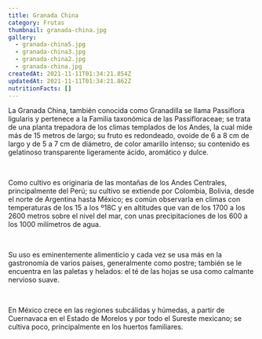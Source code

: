 ```yaml
---
title: Granada China
category: Frutas
thumbnail: granada-china.jpg
gallery:
  - granada-china5.jpg
  - granada-china3.jpg
  - granada-china2.jpg
  - granada-china.jpg
createdAt: 2021-11-11T01:34:21.854Z
updatedAt: 2021-11-11T01:34:21.862Z
nutritionFacts: []
---
```

La Granada China, también conocida como Granadilla se llama Passiflora ligularis y pertenece a la Familia taxonómica de las Passifloraceae; se trata de una planta trepadora de los climas templados de los Andes, la cual mide más de 15 metros de largo; su fruto es redondeado, ovoide de 6 a 8 cm de largo y de 5 a 7 cm de diámetro, de color amarillo intenso; su contenido es gelatinoso transparente ligeramente ácido, aromático y dulce.

<br/>

Como cultivo es originaria de las montañas de los Andes Centrales, principalmente del Perú; su cultivo se extiende por Colombia, Bolivia, desde el norte de Argentina hasta México; es común observarla en climas con temperaturas de los 15 a los º18C y en altitudes que van de los 1700 a los 2600 metros sobre el nivel del mar, con unas precipitaciones de los 600 a los 1000 milímetros de agua.

<br/>

Su uso es eminentemente alimenticio y cada vez se usa más en la gastronomía de varios países, generalmente como postre; también se le encuentra en las paletas y helados: el té de las hojas se usa como calmante nervioso suave.

<br/>

En México crece en las regiones subcálidas y húmedas, a partir de Cuernavaca en el Estado de Morelos y por todo el Sureste mexicano; se cultiva poco, principalmente en los huertos familiares.